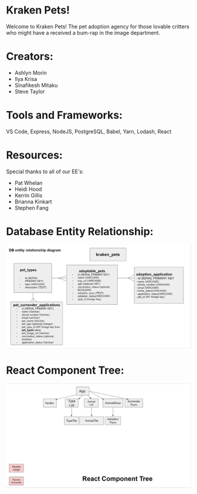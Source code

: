 # Kraken Pets!

Welcome to Kraken Pets! The pet adoption agency for those lovable critters who might have a received a bum-rap in the image department.

# Creators:
- Ashlyn Morin
- Ilya Krisa
- Sinafikesh Mitaku
- Steve Taylor

# Tools and Frameworks:
VS Code, Express, NodeJS, PostgreSQL, Babel, Yarn, Lodash, React

# Resources:
Special thanks to all of our EE's:
- Pat Whelan
- Heidi Hood
- Kerrin Gillis
- Brianna Kinkart
- Stephen Fang

# Database Entity Relationship:

![DBER](/client/public/resources/DBER.PNG)

# React Component Tree:

![RCT](/client/public/resources/RCT.PNG)



